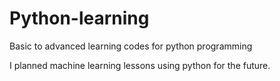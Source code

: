 # Python-learning
<p>Basic to advanced learning codes for python programming</p>
<p>I planned machine learning lessons using python for the future.</p>
